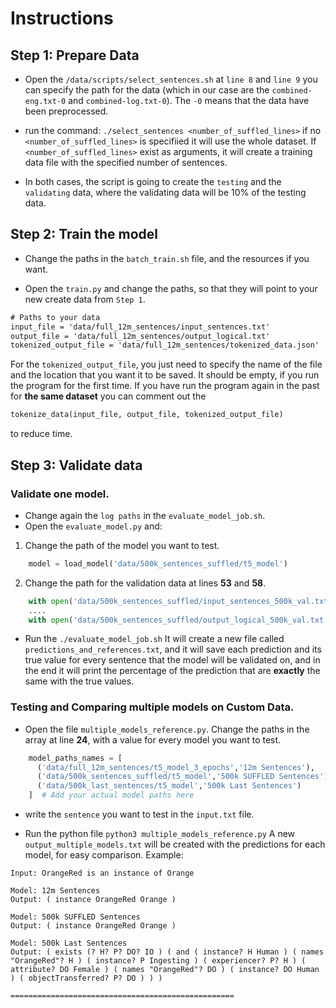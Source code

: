 # Instructions

## Step 1: Prepare Data

- Open the `/data/scripts/select_sentences.sh`
at `line 8` and `line 9` you can specify the path for the data (which in our case are the `combined-eng.txt-0` and `combined-log.txt-0`).
The `-0` means that the data have been preprocessed.

- run the command: `./select_sentences <number_of_suffled_lines>`
if no `<number_of_suffled_lines>` is specifiied it will use the whole dataset.
If `<number_of_suffled_lines>` exist as arguments, it will create a training data file with the specified number of sentences.

- In both cases, the script is going to create the `testing` and the `validating` data, where the validating data will be 10% of the testing data.

## Step 2: Train the model

- Change the paths in the `batch_train.sh` file, and the resources if you want.

- Open the `train.py` and change the paths, so that they will point to your new create data from `Step 1`.

``` txt
# Paths to your data
input_file = 'data/full_12m_sentences/input_sentences.txt'
output_file = 'data/full_12m_sentences/output_logical.txt'
tokenized_output_file = 'data/full_12m_sentences/tokenized_data.json'
```

For the `tokenized_output_file`, you just need to specify the name of the file and the location that you want it to be saved. It should be empty, if you run the program for the first time.
If you have run the program again in the past for **the same dataset** you can comment out the
``` python
tokenize_data(input_file, output_file, tokenized_output_file)
```
to reduce time.


## Step 3: Validate data

### Validate one model.

- Change again the `log paths` in the `evaluate_model_job.sh`.
- Open the `evaluate_model.py` and:
1. Change the path of the model you want to test.
``` python
    model = load_model('data/500k_sentences_suffled/t5_model')
```
2. Change the path for the validation data at lines **53** and **58**.

``` python
    with open('data/500k_sentences_suffled/input_sentences_500k_val.txt', 'r') as f:
    ....
    with open('data/500k_sentences_suffled/output_logical_500k_val.txt', 'r') as f:
```

- Run the `./evaluate_model_job.sh`
It will create a new file called `predictions_and_references.txt`, and it will save each prediction and its true value for every sentence that the model will be validated on, and in the end it will print the percentage of the prediction that are **exactly** the same with the true values.

### Testing and Comparing multiple models on Custom Data.

- Open the file `multiple_models_reference.py`.
Change the paths in the array at line **24**, with a value for every model you want to test.

``` python
    model_paths_names = [
      ('data/full_12m_sentences/t5_model_3_epochs','12m Sentences'),
      ('data/500k_sentences_suffled/t5_model','500k SUFFLED Sentences'),
      ('data/500k_last_sentences/t5_model','500k Last Sentences')
    ]  # Add your actual model paths here
```

- write the `sentence`  you want to test in the `input.txt` file.

- Run the python file
`python3 multiple_models_reference.py`
A new `output_multiple_models.txt` will be created with the predictions for each model, for easy comparison.
Example:

``` text
Input: OrangeRed is an instance of Orange

Model: 12m Sentences
Output: ( instance OrangeRed Orange )

Model: 500k SUFFLED Sentences
Output: ( instance OrangeRed Orange )

Model: 500k Last Sentences
Output: ( exists (? H? P? DO? IO ) ( and ( instance? H Human ) ( names "OrangeRed"? H ) ( instance? P Ingesting ) ( experiencer? P? H ) ( attribute? DO Female ) ( names "OrangeRed"? DO ) ( instance? DO Human ) ( objectTransferred? P? DO ) ) )

==================================================
```






